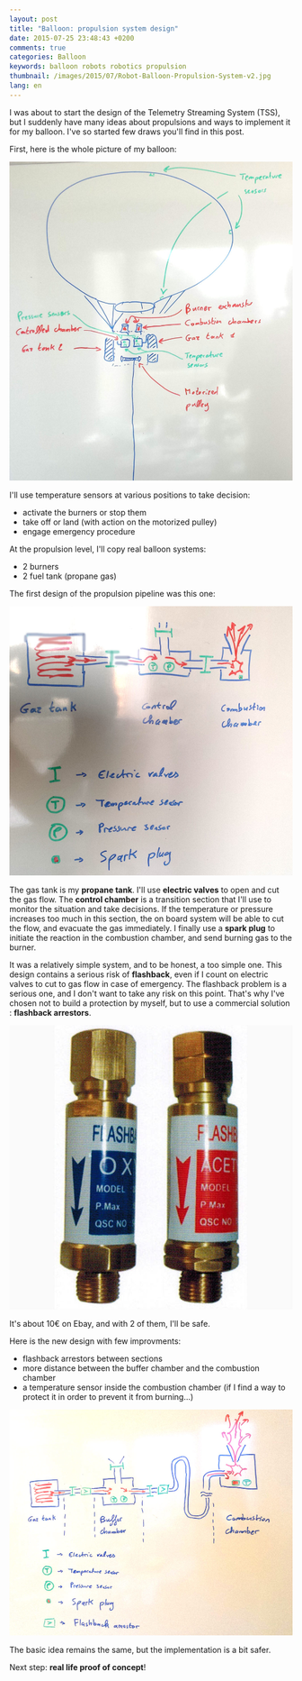 ```yaml
---
layout: post
title: "Balloon: propulsion system design"
date: 2015-07-25 23:48:43 +0200
comments: true
categories: Balloon
keywords: balloon robots robotics propulsion
thumbnail: /images/2015/07/Robot-Balloon-Propulsion-System-v2.jpg
lang: en
---
```


I was about to start the design of the Telemetry Streaming System (TSS), but I suddenly have many ideas about propulsions and ways to implement it for my balloon.
I've so started few draws you'll find in this post.

<!-- more -->

First, here is the whole picture of my balloon:

<p class="image center">
  <img src="/images/2015/07/Robot-Balloon-whole-design-v1.jpg">
</p>

I'll use temperature sensors at various positions to take decision:

- activate the burners or stop them
- take off or land (with action on the motorized pulley)
- engage emergency procedure

At the propulsion level, I'll copy real balloon systems:

- 2 burners
- 2 fuel tank (propane gas)

The first design of the propulsion pipeline was this one:

<p class="image center">
  <img src="/images/2015/07/Robot-Balloon-Propulsion-System-v1.jpg">
</p>

The gas tank is my **propane tank**. I'll use **electric valves** to open and cut the gas flow. The **control chamber** is a transition section that I'll use to monitor the situation and take decisions. If the temperature or pressure increases too much in this section, the on board system will be able to cut the flow, and evacuate the gas immediately.
I finally use a **spark plug** to initiate the reaction in the combustion chamber, and send burning gas to the burner.

It was a relatively simple system, and to be honest, a too simple one. This design contains a serious risk of **flashback**, even if I count on electric valves to cut to gas flow in case of emergency.
The flashback problem is a serious one, and I don't want to take any risk on this point.
That's why I've chosen not to build a protection by myself, but to use a commercial solution : **flashback arrestors**.

<p class="image center">
  <img src="/images/2015/07/Torch-Flashback-Arrestor.jpg">
</p>

It's about 10€ on Ebay, and with 2 of them, I'll be safe.

Here is the new design with few improvments:

- flashback arrestors between sections
- more distance between the buffer chamber and the combustion chamber
- a temperature sensor inside the combustion chamber (if I find a way to protect it in order to prevent it from burning...)

<p class="image center">
  <img src="/images/2015/07/Robot-Balloon-Propulsion-System-v2.jpg">
</p>

The basic idea remains the same, but the implementation is a bit safer.

Next step: **real life proof of concept**!